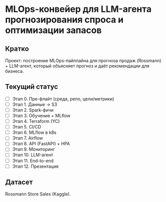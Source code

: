# MLOps-конвейер для LLM-агента прогнозирования спроса и оптимизации запасов

## Кратко
Проект: построение MLOps-пайплайна для прогноза продаж (Rossmann) + LLM-агент, который объясняет прогноз и даёт рекомендации для бизнеса.

## Текущий статус
- [ ] Этап 0. Пре-флайт (среда, репо, цели/метрики)
- [ ] Этап 1. Данные → S3
- [ ] Этап 2. Spark-фичи
- [ ] Этап 3. Обучение + MLflow
- [ ] Этап 4. Terraform (YC)
- [ ] Этап 5. CI/CD
- [ ] Этап 6. MLflow в k8s
- [ ] Этап 7. Airflow
- [ ] Этап 8. API (FastAPI) + HPA
- [ ] Этап 9. Мониторинг
- [ ] Этап 10. LLM-агент
- [ ] Этап 11. End-to-end
- [ ] Этап 12. Презентация

## Датасет
Rossmann Store Sales (Kaggle).
